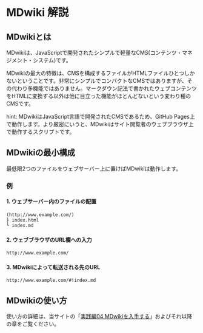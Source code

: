 # MDwiki 解説

## MDwikiとは
MDwikiは、JavaScriptで開発されたシンプルで軽量なCMS(コンテンツ・マネジメント・システム)です。

MDwikiの最大の特徴は、CMSを構成するファイルがHTMLファイルひとつしかないということです。非常にシンプルでコンパクトなCMSではありますが、その代わり多機能ではありません。マークダウン記法で書かれたウェブコンテンツをHTMLに変換する以外は他に目立った機能がほとんどないという変わり種のCMSです。

hint: MDwikiはJavaScript言語で開発されたCMSであるため、GitHub Pages上で動作します。より厳密にいうと、MDwikiはサイト閲覧者のウェブブラウザ上で動作するスクリプトです。

## MDwikiの最小構成

最低限2つのファイルをウェブサーバー上に置けばMDwikiは動作します。

### 例

#### 1. ウェブサーバー内のファイルの配置

```
(http://www.example.com/)
├ index.html
└ index.md
```

#### 2. ウェブブラウザのURL欄への入力

```
http://www.example.com/
```

#### 3. MDwikiによって転送される先のURL

```
http://www.example.com/#!index.md
```

## MDwikiの使い方

使い方の詳細は、当サイトの「[実践編04 MDwikiを入手する](practice04.md)」およびそれ以降の章をご覧ください。